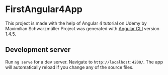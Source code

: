 # FirstAngular4App

This project is made with the help of Angular 4 tutorial on Udemy by Maximilian Schwarzmüller
Project was generated with [Angular CLI](https://github.com/angular/angular-cli) version 1.4.5.


## Development server

Run `ng serve` for a dev server. Navigate to `http://localhost:4200/`. The app will automatically reload if you change any of the source files.

